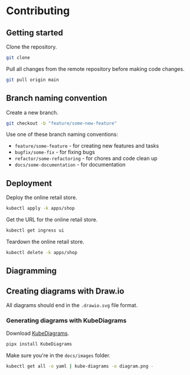 # Contributing

## Getting started

Clone the repository.

```sh
git clone 
```

Pull all changes from the remote repository before making code changes.

```sh
git pull origin main
```

## Branch naming convention

Create a new branch.

```sh
git checkout -b "feature/some-new-feature"
```

Use one of these branch naming conventions:

- `feature/some-feature` - for creating new features and tasks
- `bugfix/some-fix` - for fixing bugs
- `refactor/some-refactoring` - for chores and code clean up
- `docs/some-documentation` - for documentation

## Deployment

Deploy the online retail store.

```sh
kubectl apply -k apps/shop
```

Get the URL for the online retail store.

```sh
kubectl get ingress ui
```

Teardown the online retail store.

```sh
kubectl delete -k apps/shop
```

## Diagramming

## Creating diagrams with Draw.io

All diagrams should end in the `.drawio.svg` file format.

### Generating diagrams with KubeDiagrams

Download [KubeDiagrams](https://github.com/philippemerle/KubeDiagrams).

```sh
pipx install KubeDiagrams
```

Make sure you're in the `docs/images` folder.

```sh
kubectl get all -o yaml | kube-diagrams -o diagram.png -
```
